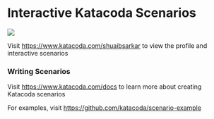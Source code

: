 # Interactive Katacoda Scenarios

[![](http://shields.katacoda.com/katacoda/shuaibsarkar/count.svg)](https://www.katacoda.com/shuaibsarkar "Get your profile on Katacoda.com")

Visit https://www.katacoda.com/shuaibsarkar to view the profile and interactive scenarios

### Writing Scenarios
Visit https://www.katacoda.com/docs to learn more about creating Katacoda scenarios

For examples, visit https://github.com/katacoda/scenario-example
